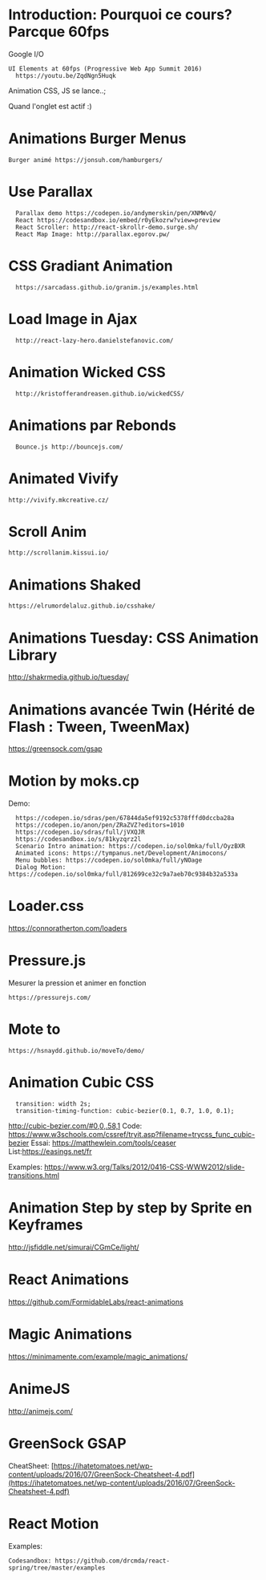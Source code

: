 # Introduction: Pourquoi ce cours? Parcque 60fps

Google I/O

```
UI Elements at 60fps (Progressive Web App Summit 2016)
  https://youtu.be/ZqdNgn5Huqk
```

Animation CSS, JS se lance..;

Quand l'onglet est actif :)

# Animations Burger Menus

```
Burger animé https://jonsuh.com/hamburgers/
```

# Use Parallax

```
  Parallax demo https://codepen.io/andymerskin/pen/XNMWvQ/
  React https://codesandbox.io/embed/r0yEkozrw?view=preview
  React Scroller: http://react-skrollr-demo.surge.sh/
  React Map Image: http://parallax.egorov.pw/
```

# CSS Gradiant Animation

```
  https://sarcadass.github.io/granim.js/examples.html
```

# Load Image in Ajax

```
  http://react-lazy-hero.danielstefanovic.com/
```

# Animation Wicked CSS

```
  http://kristofferandreasen.github.io/wickedCSS/
```

# Animations par Rebonds

```
  Bounce.js http://bouncejs.com/
```

# Animated Vivify

```
http://vivify.mkcreative.cz/
```

# Scroll Anim

```
http://scrollanim.kissui.io/
```

# Animations Shaked

```
https://elrumordelaluz.github.io/csshake/
```

# Animations Tuesday: CSS Animation Library

http://shakrmedia.github.io/tuesday/

# Animations avancée Twin (Hérité de Flash : Tween, TweenMax)

https://greensock.com/gsap

# Motion by moks.cp

Demo:

```
  https://codepen.io/sdras/pen/67844da5ef9192c5378fffd0dccba28a
  https://codepen.io/anon/pen/ZRaZVZ?editors=1010
  https://codepen.io/sdras/full/jVXQJR
  https://codesandbox.io/s/81kyzqrz2l
  Scenario Intro animation: https://codepen.io/sol0mka/full/OyzBXR
  Animated icons: https://tympanus.net/Development/Animocons/
  Menu bubbles: https://codepen.io/sol0mka/full/yNOage
  Dialog Motion: https://codepen.io/sol0mka/full/812699ce32c9a7aeb70c9384b32a533a
```

# Loader.css

https://connoratherton.com/loaders

# Pressure.js

Mesurer la pression et animer en fonction

```
https://pressurejs.com/
```

# Mote to

```
https://hsnaydd.github.io/moveTo/demo/
```

#

# Animation Cubic CSS

```
  transition: width 2s;
  transition-timing-function: cubic-bezier(0.1, 0.7, 1.0, 0.1);
```

http://cubic-bezier.com/#0,0,.58,1
Code: https://www.w3schools.com/cssref/tryit.asp?filename=trycss_func_cubic-bezier
Essai: https://matthewlein.com/tools/ceaser
List:https://easings.net/fr

Examples: https://www.w3.org/Talks/2012/0416-CSS-WWW2012/slide-transitions.html

# Animation Step by step by Sprite en Keyframes

http://jsfiddle.net/simurai/CGmCe/light/

# React Animations

https://github.com/FormidableLabs/react-animations

# Magic Animations

https://minimamente.com/example/magic_animations/

# AnimeJS

http://animejs.com/

# GreenSock GSAP

CheatSheet: [https://ihatetomatoes.net/wp-content/uploads/2016/07/GreenSock-Cheatsheet-4.pdf](https://ihatetomatoes.net/wp-content/uploads/2016/07/GreenSock-Cheatsheet-4.pdf)

# React Motion

Examples:

```
Codesandbox: https://github.com/drcmda/react-spring/tree/master/examples
```
